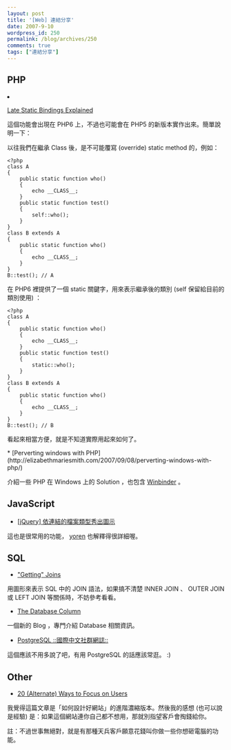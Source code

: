 ```yaml
---
layout: post
title: '[Web] 連結分享'
date: 2007-9-10
wordpress_id: 250
permalink: /blog/archives/250
comments: true
tags: ["連結分享"]
---
```


<!--more-->
## PHP

<li>

[Late Static Bindings Explained](http://www.colder.ch/news/08-24-2007/28/late-static-bindings-expl.html)

這個功能會出現在 PHP6 上，不過也可能會在 PHP5 的新版本實作出來。簡單說明一下：

以往我們在繼承 Class 後，是不可能覆寫 (override) static method 的，例如： 

```
<?php
class A
{
    public static function who()
    {
        echo __CLASS__;
    }
    public static function test()
    {
        self::who();
    }
}
class B extends A
{
    public static function who()
    {
        echo __CLASS__;
    }
}
B::test(); // A

```

在 PHP6 裡提供了一個 static 關鍵字，用來表示繼承後的類別 (self 保留給目前的類別使用) ： 

```
<?php
class A
{
    public static function who()
    {
        echo __CLASS__;
    }
    public static function test()
    {
        static::who();
    }
}
class B extends A
{
    public static function who()
    {
        echo __CLASS__;
    }
}
B::test(); // B

```

看起來相當方便，就是不知道實際用起來如何了。
</li>
* [Perverting windows with PHP](http://elizabethmariesmith.com/2007/09/08/perverting-windows-with-php/)

介紹一些 PHP 在 Windows 上的 Solution ，也包含 [Winbinder](http://winbinder.org/) 。 



## JavaScript

* [ [jQuery] 依連結的檔案類型秀出圖示](http://blog.yoren.info/2007/09/09/475/)

這也是很常用的功能， [yoren](http://blog.yoren.info/) 也解釋得很詳細喔。



## SQL

* ["Getting" Joins](http://www.khankennels.com/blog/index.php/archives/2007/04/20/getting-joins/)

用圖形來表示 SQL 中的 JOIN 語法，如果搞不清楚 INNER JOIN 、 OUTER JOIN 或 LEFT JOIN 等關係時，不妨參考看看。 

* [The Database Column](http://www.databasecolumn.com/)

一個新的 Blog ，專門介紹 Database 相關資訊。

* [PostgreSQL ::國際中文社群網誌::](http://postgresql-chinese.blogspot.com/)

這個應該不用多說了吧，有用 PostgreSQL 的話應該常逛。 :)



## Other

* [20 (Alternate) Ways to Focus on Users](http://www.smashingmagazine.com/2007/09/10/20-alternate-ways-to-focus-on-users/)

我覺得這篇文章是「如何設計好網站」的進階濃縮版本。然後我的感想 (也可以說是經驗) 是：如果這個網站連你自己都不想用，那就別指望客戶會掏錢給你。 

註：不過世事無絕對，就是有那種天兵客戶願意花錢叫你做一些你想砸電腦的功能。


